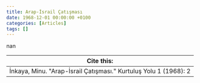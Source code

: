 ```yaml
---
title: Arap-İsrail Çatışması
date: 1968-12-01 00:00:00 +0100
categories: [Articles]
tags: []
---
```


nan

| Cite this:   |
|--------|
| İnkaya, Minu. "Arap-İsrail Çatışması." Kurtuluş Yolu 1 (1968): 2 

